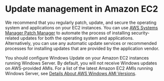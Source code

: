 # Update management in Amazon EC2<a name="update-management"></a>

We recommend that you regularly patch, update, and secure the operating system and applications on your EC2 instances\. You can use [AWS Systems Manager Patch Manager](https://docs.aws.amazon.com/systems-manager/latest/userguide/systems-manager-patch.html) to automate the process of installing security\-related updates for both the operating system and applications\. Alternatively, you can use any automatic update services or recommended processes for installing updates that are provided by the application vendor\.

You should configure Windows Update on your Amazon EC2 instances running Windows Server\. By default, you will not receive Windows updates on AWS\-provided AMIs\. For a list of the latest Amazon EC2 AMIs running Windows Server, see [Details About AWS Windows AMI Versions](https://docs.aws.amazon.com/AWSEC2/latest/WindowsGuide/windows-ami-version-history.html#windows-ami-versions)\.